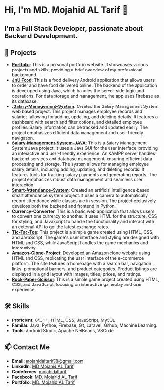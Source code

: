 # Hi, I'm MD. Mojahid AL Tarif 👋
## I'm a Full Stack Developer, passionate about Backend Development.

## 🚀 Projects
- **[Portfolio](https://github.com/mojahidaltarif28/portfolio)**: This is a personal portfolio website. It showcases various projects and skills, providing a brief overview of my professional background.
- **[JnU Food](https://github.com/mojahidaltarif28/JnUFood)**: This is a food delivery Android application that allows users to order and have food delivered online. The backend of the application is developed using Java, which handles the server-side logic and operations. For data storage and management, the app uses Firebase as its database.
- **.[Salary-Management-System](https://github.com/mojahidaltarif28/Salary-Management-System)**: Created the Salary Management System web based project. This project manages employee records and salaries, allowing for adding, updating, and deleting details. It features a dashboard with search and filter options, and detailed employee profiles. Salary information can be tracked and updated easily. The project emphasizes efficient data management and user-friendly navigation.
- **[Salary-Management-System-JAVA](https://github.com/mojahidaltarif28/Salary-Management-System-JAVA)**: This is a Salary Management System Java project. It uses a Java GUI for the user interface, providing an interactive and user-friendly experience. An XAMPP server handles backend services and database management, ensuring efficient data processing and storage. The system allows for managing employee salary details, including adding, updating, and deleting records. It features tools for tracking salary payments and generating reports. The project emphasizes robust data management and seamless user interaction.
- **[Smart-Attendance-System](https://github.com/mojahidaltarif28/Smart-Attendance-System)**: Created an artificial intelligence-based smart attendance system project. It uses a camera to automatically record attendance while classes are in session. The project exclusively develops both the backend and frontend in Python.
- **[Currency-Converter](https://github.com/mojahidaltarif28/Currency-Converter)**: This is a basic web application that allows users to convert one currency to another. It uses HTML for the structure, CSS for styling, and JavaScript to handle the functionality and interact with an external API to get the latest exchange rates.
- **[Tic-Tac-Toe](https://github.com/mojahidaltarif28/Tic-Tac-Toe)**: This project is a simple game created using HTML, CSS, and JavaScript. The game's user interface and styling are designed with HTML and CSS, while JavaScript handles the game mechanics and interactivity.
- **[Amazon-Clone-Project](https://github.com/mojahidaltarif28/Amazon-Clone-Project)**: Developed an Amazon clone website using HTML and CSS, replicating the user interface of the e-commerce platform. The site features a homepage with a search bar, navigation links, promotional banners, and product categories. Product listings are displayed in a grid layout with images, titles, prices, and ratings.
- **[Rock-Paper-Scissor](https://github.com/mojahidaltarif28/Rock-Paper-Scissor)**: This is a simple game project created using HTML, CSS, and JavaScript, focusing on interactive gameplay and user experience.
## 🛠️ Skills
- **Proficient**: C\C++, HTML, CSS, JavaScript, MySQL 
- **Familar**: Java, Python, Firebase, Git, Laravel, Github, Machine Learning.
- **Tools**: Android Studio, Apache NetBeans, VSCode

## 📫 Contact Me
- **Email**: [mojahidaltarif78@gmail.com](mailto:mojahidaltarif78@gmail.com)
- **LinkedIn**: [MD Mojahid AL Tarif](https://www.linkedin.com/in/mojahidaltarif/)
- **Codeforces**: [mojahidaltarif](https://codeforces.com/profile/mojahidaltarif)
- **Facebook**: [MD. Mojahid AL Tarif](https://www.facebook.com/mojahidal.tarif.1/)
- **Portfolio**: [MD. Mojahid AL Tarif](https://mojahidaltarif28.github.io/portfolio/)
